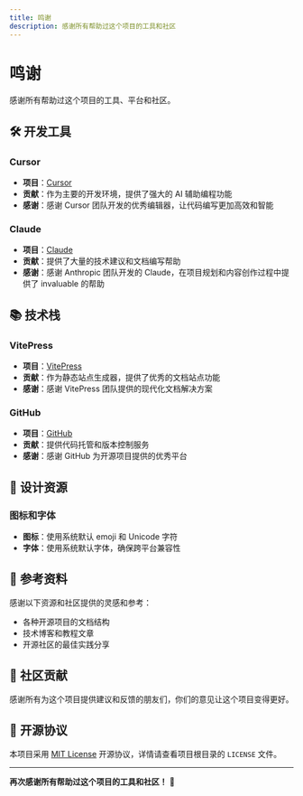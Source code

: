 ```yaml
---
title: 鸣谢
description: 感谢所有帮助过这个项目的工具和社区
---
```


# 鸣谢

感谢所有帮助过这个项目的工具、平台和社区。

## 🛠️ 开发工具

### Cursor
- **项目**：[Cursor](https://cursor.sh/)
- **贡献**：作为主要的开发环境，提供了强大的 AI 辅助编程功能
- **感谢**：感谢 Cursor 团队开发的优秀编辑器，让代码编写更加高效和智能

### Claude
- **项目**：[Claude](https://claude.ai/)
- **贡献**：提供了大量的技术建议和文档编写帮助
- **感谢**：感谢 Anthropic 团队开发的 Claude，在项目规划和内容创作过程中提供了 invaluable 的帮助

## 📚 技术栈

### VitePress
- **项目**：[VitePress](https://vitepress.dev/)
- **贡献**：作为静态站点生成器，提供了优秀的文档站点功能
- **感谢**：感谢 VitePress 团队提供的现代化文档解决方案

### GitHub
- **项目**：[GitHub](https://github.com/)
- **贡献**：提供代码托管和版本控制服务
- **感谢**：感谢 GitHub 为开源项目提供的优秀平台

## 🎨 设计资源

### 图标和字体
- **图标**：使用系统默认 emoji 和 Unicode 字符
- **字体**：使用系统默认字体，确保跨平台兼容性

## 📖 参考资料

感谢以下资源和社区提供的灵感和参考：

- 各种开源项目的文档结构
- 技术博客和教程文章
- 开源社区的最佳实践分享

## 🤝 社区贡献

感谢所有为这个项目提供建议和反馈的朋友们，你们的意见让这个项目变得更好。

## 📄 开源协议

本项目采用 [MIT License](https://opensource.org/licenses/MIT) 开源协议，详情请查看项目根目录的 `LICENSE` 文件。

---

**再次感谢所有帮助过这个项目的工具和社区！** 🙏 